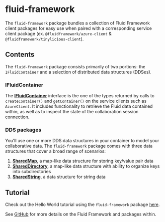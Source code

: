 # fluid-framework

The `fluid-framework` package bundles a collection of Fluid Framework client packages for easy use when paired with a corresponding service client package (ex. `@fluidframework/azure-client` & `@fluidframework/tinylicious-client`).

## Contents

The `fluid-framework` package consists primarily of two portions:  the `IFluidContainer` and a selection of distributed data structures (DDSes).

### IFluidContainer

The **[IFluidContainer][]** interface is the one of the types returned by calls to `createContainer()` and `getContainer()` on the service clients such as `AzureClient`.  It includes functionality to retrieve the Fluid data contained within, as well as to inspect the state of the collaboration session connection.

### DDS packages

You'll use one or more DDS data structures in your container to model your collaborative data.  The `fluid-framework` package comes with three data structures that cover a broad range of scenarios:
1. **[SharedMap](https://fluidframework.com/docs/apis/map/sharedmap/)**, a map-like data structure for storing key/value pair data
2. **[SharedDirectory](https://fluidframework.com/docs/apis/map/shareddirectory/)**, a map-like data structure with ability to organize keys into subdirectories
3. **[SharedString](https://fluidframework.com/docs/apis/sequence/sharedstring/)**, a data structure for string data

## Tutorial

Check out the Hello World tutorial using the `fluid-framework` package [here](https://fluidframework.com/docs/start/tutorial/).

See [GitHub](https://github.com/microsoft/FluidFramework) for more details on the Fluid Framework and packages within.

<!-- Links -->
[IFluidContainer]: https://fluidframework.com/docs/apis/fluid-static/ifluidcontainer/
[SharedMap]: https://fluidframework.com/docs/apis/map/sharedmap/
[SharedDirectory]: https://fluidframework.com/docs/apis/map/shareddirectory/
[SharedString]: https://fluidframework.com/docs/apis/sequence/sharedstring/
